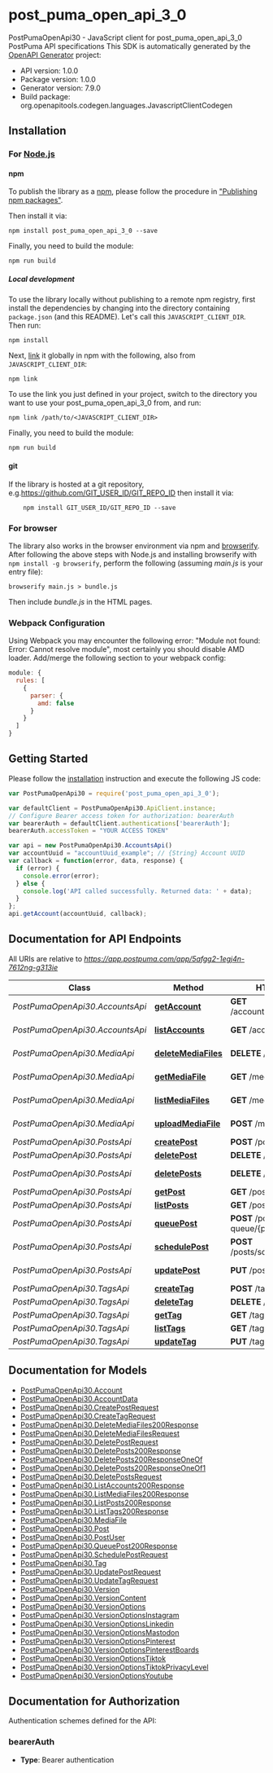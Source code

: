 # post_puma_open_api_3_0

PostPumaOpenApi30 - JavaScript client for post_puma_open_api_3_0
PostPuma API specifications
This SDK is automatically generated by the [OpenAPI Generator](https://openapi-generator.tech) project:

- API version: 1.0.0
- Package version: 1.0.0
- Generator version: 7.9.0
- Build package: org.openapitools.codegen.languages.JavascriptClientCodegen

## Installation

### For [Node.js](https://nodejs.org/)

#### npm

To publish the library as a [npm](https://www.npmjs.com/), please follow the procedure in ["Publishing npm packages"](https://docs.npmjs.com/getting-started/publishing-npm-packages).

Then install it via:

```shell
npm install post_puma_open_api_3_0 --save
```

Finally, you need to build the module:

```shell
npm run build
```

##### Local development

To use the library locally without publishing to a remote npm registry, first install the dependencies by changing into the directory containing `package.json` (and this README). Let's call this `JAVASCRIPT_CLIENT_DIR`. Then run:

```shell
npm install
```

Next, [link](https://docs.npmjs.com/cli/link) it globally in npm with the following, also from `JAVASCRIPT_CLIENT_DIR`:

```shell
npm link
```

To use the link you just defined in your project, switch to the directory you want to use your post_puma_open_api_3_0 from, and run:

```shell
npm link /path/to/<JAVASCRIPT_CLIENT_DIR>
```

Finally, you need to build the module:

```shell
npm run build
```

#### git

If the library is hosted at a git repository, e.g.https://github.com/GIT_USER_ID/GIT_REPO_ID
then install it via:

```shell
    npm install GIT_USER_ID/GIT_REPO_ID --save
```

### For browser

The library also works in the browser environment via npm and [browserify](http://browserify.org/). After following
the above steps with Node.js and installing browserify with `npm install -g browserify`,
perform the following (assuming *main.js* is your entry file):

```shell
browserify main.js > bundle.js
```

Then include *bundle.js* in the HTML pages.

### Webpack Configuration

Using Webpack you may encounter the following error: "Module not found: Error:
Cannot resolve module", most certainly you should disable AMD loader. Add/merge
the following section to your webpack config:

```javascript
module: {
  rules: [
    {
      parser: {
        amd: false
      }
    }
  ]
}
```

## Getting Started

Please follow the [installation](#installation) instruction and execute the following JS code:

```javascript
var PostPumaOpenApi30 = require('post_puma_open_api_3_0');

var defaultClient = PostPumaOpenApi30.ApiClient.instance;
// Configure Bearer access token for authorization: bearerAuth
var bearerAuth = defaultClient.authentications['bearerAuth'];
bearerAuth.accessToken = "YOUR ACCESS TOKEN"

var api = new PostPumaOpenApi30.AccountsApi()
var accountUuid = "accountUuid_example"; // {String} Account UUID
var callback = function(error, data, response) {
  if (error) {
    console.error(error);
  } else {
    console.log('API called successfully. Returned data: ' + data);
  }
};
api.getAccount(accountUuid, callback);

```

## Documentation for API Endpoints

All URIs are relative to *https://app.postpuma.com/app/5afgg2-1egj4n-7612ng-g313ie*

Class | Method | HTTP request | Description
------------ | ------------- | ------------- | -------------
*PostPumaOpenApi30.AccountsApi* | [**getAccount**](docs/AccountsApi.md#getAccount) | **GET** /accounts/{accountUuid} | Get account
*PostPumaOpenApi30.AccountsApi* | [**listAccounts**](docs/AccountsApi.md#listAccounts) | **GET** /accounts | List accounts
*PostPumaOpenApi30.MediaApi* | [**deleteMediaFiles**](docs/MediaApi.md#deleteMediaFiles) | **DELETE** /media | Delete media files
*PostPumaOpenApi30.MediaApi* | [**getMediaFile**](docs/MediaApi.md#getMediaFile) | **GET** /media/{mediaUuid} | Get media file
*PostPumaOpenApi30.MediaApi* | [**listMediaFiles**](docs/MediaApi.md#listMediaFiles) | **GET** /media | List media files
*PostPumaOpenApi30.MediaApi* | [**uploadMediaFile**](docs/MediaApi.md#uploadMediaFile) | **POST** /media | Upload media file
*PostPumaOpenApi30.PostsApi* | [**createPost**](docs/PostsApi.md#createPost) | **POST** /posts | Create post
*PostPumaOpenApi30.PostsApi* | [**deletePost**](docs/PostsApi.md#deletePost) | **DELETE** /posts/{postUuid} | Delete post
*PostPumaOpenApi30.PostsApi* | [**deletePosts**](docs/PostsApi.md#deletePosts) | **DELETE** /posts | Delete posts
*PostPumaOpenApi30.PostsApi* | [**getPost**](docs/PostsApi.md#getPost) | **GET** /posts/{postUuid} | Get post
*PostPumaOpenApi30.PostsApi* | [**listPosts**](docs/PostsApi.md#listPosts) | **GET** /posts | List posts
*PostPumaOpenApi30.PostsApi* | [**queuePost**](docs/PostsApi.md#queuePost) | **POST** /posts/add-to-queue/{postUuid} | Queue post
*PostPumaOpenApi30.PostsApi* | [**schedulePost**](docs/PostsApi.md#schedulePost) | **POST** /posts/schedule/{postUuid} | Schedule post
*PostPumaOpenApi30.PostsApi* | [**updatePost**](docs/PostsApi.md#updatePost) | **PUT** /posts/{postUuid} | Update post
*PostPumaOpenApi30.TagsApi* | [**createTag**](docs/TagsApi.md#createTag) | **POST** /tags | Create tag
*PostPumaOpenApi30.TagsApi* | [**deleteTag**](docs/TagsApi.md#deleteTag) | **DELETE** /tags/{tagUuid} | Delete tag
*PostPumaOpenApi30.TagsApi* | [**getTag**](docs/TagsApi.md#getTag) | **GET** /tags/{tagUuid} | Get tag
*PostPumaOpenApi30.TagsApi* | [**listTags**](docs/TagsApi.md#listTags) | **GET** /tags | List tags
*PostPumaOpenApi30.TagsApi* | [**updateTag**](docs/TagsApi.md#updateTag) | **PUT** /tags/{tagUuid} | Update tag


## Documentation for Models

 - [PostPumaOpenApi30.Account](docs/Account.md)
 - [PostPumaOpenApi30.AccountData](docs/AccountData.md)
 - [PostPumaOpenApi30.CreatePostRequest](docs/CreatePostRequest.md)
 - [PostPumaOpenApi30.CreateTagRequest](docs/CreateTagRequest.md)
 - [PostPumaOpenApi30.DeleteMediaFiles200Response](docs/DeleteMediaFiles200Response.md)
 - [PostPumaOpenApi30.DeleteMediaFilesRequest](docs/DeleteMediaFilesRequest.md)
 - [PostPumaOpenApi30.DeletePostRequest](docs/DeletePostRequest.md)
 - [PostPumaOpenApi30.DeletePosts200Response](docs/DeletePosts200Response.md)
 - [PostPumaOpenApi30.DeletePosts200ResponseOneOf](docs/DeletePosts200ResponseOneOf.md)
 - [PostPumaOpenApi30.DeletePosts200ResponseOneOf1](docs/DeletePosts200ResponseOneOf1.md)
 - [PostPumaOpenApi30.DeletePostsRequest](docs/DeletePostsRequest.md)
 - [PostPumaOpenApi30.ListAccounts200Response](docs/ListAccounts200Response.md)
 - [PostPumaOpenApi30.ListMediaFiles200Response](docs/ListMediaFiles200Response.md)
 - [PostPumaOpenApi30.ListPosts200Response](docs/ListPosts200Response.md)
 - [PostPumaOpenApi30.ListTags200Response](docs/ListTags200Response.md)
 - [PostPumaOpenApi30.MediaFile](docs/MediaFile.md)
 - [PostPumaOpenApi30.Post](docs/Post.md)
 - [PostPumaOpenApi30.PostUser](docs/PostUser.md)
 - [PostPumaOpenApi30.QueuePost200Response](docs/QueuePost200Response.md)
 - [PostPumaOpenApi30.SchedulePostRequest](docs/SchedulePostRequest.md)
 - [PostPumaOpenApi30.Tag](docs/Tag.md)
 - [PostPumaOpenApi30.UpdatePostRequest](docs/UpdatePostRequest.md)
 - [PostPumaOpenApi30.UpdateTagRequest](docs/UpdateTagRequest.md)
 - [PostPumaOpenApi30.Version](docs/Version.md)
 - [PostPumaOpenApi30.VersionContent](docs/VersionContent.md)
 - [PostPumaOpenApi30.VersionOptions](docs/VersionOptions.md)
 - [PostPumaOpenApi30.VersionOptionsInstagram](docs/VersionOptionsInstagram.md)
 - [PostPumaOpenApi30.VersionOptionsLinkedin](docs/VersionOptionsLinkedin.md)
 - [PostPumaOpenApi30.VersionOptionsMastodon](docs/VersionOptionsMastodon.md)
 - [PostPumaOpenApi30.VersionOptionsPinterest](docs/VersionOptionsPinterest.md)
 - [PostPumaOpenApi30.VersionOptionsPinterestBoards](docs/VersionOptionsPinterestBoards.md)
 - [PostPumaOpenApi30.VersionOptionsTiktok](docs/VersionOptionsTiktok.md)
 - [PostPumaOpenApi30.VersionOptionsTiktokPrivacyLevel](docs/VersionOptionsTiktokPrivacyLevel.md)
 - [PostPumaOpenApi30.VersionOptionsYoutube](docs/VersionOptionsYoutube.md)


## Documentation for Authorization


Authentication schemes defined for the API:
### bearerAuth

- **Type**: Bearer authentication

